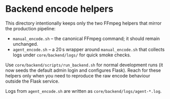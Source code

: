 # Backend encode helpers

This directory intentionally keeps only the two FFmpeg helpers that mirror the production pipeline:

- `manual_encode.sh` – the canonical FFmpeg command; it should remain unchanged.
- `agent_encode.sh` – a 20 s wrapper around `manual_encode.sh` that collects logs under `core/backend/logs/` for quick smoke checks.

Use `core/backend/scripts/run_backend.sh` for normal development runs (it now seeds the default admin login and configures Flask). Reach for these helpers only when you need to reproduce the raw encode behaviour outside the Flask service.

Logs from `agent_encode.sh` are written as `core/backend/logs/agent-*.log`.
